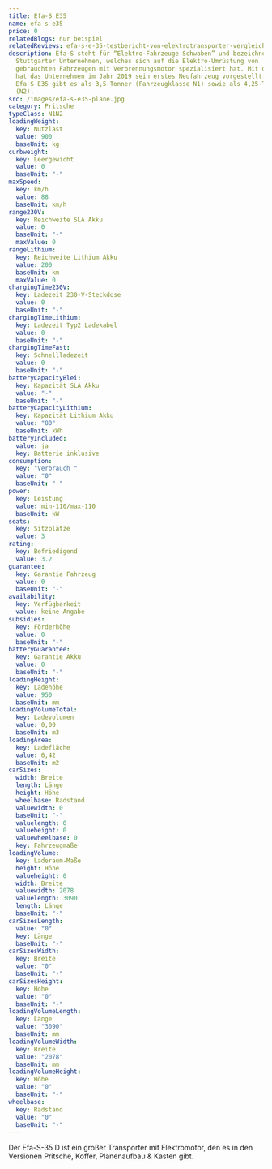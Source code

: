 ```yaml
---
title: Efa-S E35
name: efa-s-e35
price: 0
relatedBlogs: nur beispiel
relatedReviews: efa-s-e-35-testbericht-von-elektrotransporter-vergleich
description: Efa-S steht für “Elektro-Fahrzeuge Schwaben” und bezeichnet ein
  Stuttgarter Unternehmen, welches sich auf die Elektro-Umrüstung von
  gebrauchten Fahrzeugen mit Verbrennungsmotor spezialisiert hat. Mit dem E35
  hat das Unternehmen im Jahr 2019 sein erstes Neufahrzeug vorgestellt. Den
  Efa-S E35 gibt es als 3,5-Tonner (Fahrzeugklasse N1) sowie als 4,25-Tonner
  (N2).
src: /images/efa-s-e35-plane.jpg
category: Pritsche
typeClass: N1N2
loadingWeight:
  key: Nutzlast
  value: 900
  baseUnit: kg
curbweight:
  key: Leergewicht
  value: 0
  baseUnit: "-"
maxSpeed:
  key: km/h
  value: 88
  baseUnit: km/h
range230V:
  key: Reichweite SLA Akku
  value: 0
  baseUnit: "-"
  maxValue: 0
rangeLithium:
  key: Reichweite Lithium Akku
  value: 200
  baseUnit: km
  maxValue: 0
chargingTime230V:
  key: Ladezeit 230-V-Steckdose
  value: 0
  baseUnit: "-"
chargingTimeLithium:
  key: Ladezeit Typ2 Ladekabel
  value: 0
  baseUnit: "-"
chargingTimeFast:
  key: Schnellladezeit
  value: 0
  baseUnit: "-"
batteryCapacityBlei:
  key: Kapazität SLA Akku
  value: "-"
  baseUnit: "-"
batteryCapacityLithium:
  key: Kapazität Lithium Akku
  value: "80"
  baseUnit: kWh
batteryIncluded:
  value: ja
  key: Batterie inklusive
consumption:
  key: "Verbrauch "
  value: "0"
  baseUnit: "-"
power:
  key: Leistung
  value: min-110/max-110
  baseUnit: kW
seats:
  key: Sitzplätze
  value: 3
rating:
  key: Befriedigend
  value: 3.2
guarantee:
  key: Garantie Fahrzeug
  value: 0
  baseUnit: "-"
availability:
  key: Verfügbarkeit
  value: keine Angabe
subsidies:
  key: Förderhöhe
  value: 0
  baseUnit: "-"
batteryGuarantee:
  key: Garantie Akku
  value: 0
  baseUnit: "-"
loadingHeight:
  key: Ladehöhe
  value: 950
  baseUnit: mm
loadingVolumeTotal:
  key: Ladevolumen
  value: 0,00
  baseUnit: m3
loadingArea:
  key: Ladefläche
  value: 6,42
  baseUnit: m2
carSizes:
  width: Breite
  length: Länge
  height: Höhe
  wheelbase: Radstand
  valuewidth: 0
  baseUnit: "-"
  valuelength: 0
  valueheight: 0
  valuewheelbase: 0
  key: Fahrzeugmaße
loadingVolume:
  key: Laderaum-Maße
  height: Höhe
  valueheight: 0
  width: Breite
  valuewidth: 2078
  valuelength: 3090
  length: Länge
  baseUnit: "-"
carSizesLength:
  value: "0"
  key: Länge
  baseUnit: "-"
carSizesWidth:
  key: Breite
  value: "0"
  baseUnit: "-"
carSizesHeight:
  key: Höhe
  value: "0"
  baseUnit: "-"
loadingVolumeLength:
  key: Länge
  value: "3090"
  baseUnit: mm
loadingVolumeWidth:
  key: Breite
  value: "2078"
  baseUnit: mm
loadingVolumeHeight:
  key: Höhe
  value: "0"
  baseUnit: "-"
wheelbase:
  key: Radstand
  value: "0"
  baseUnit: "-"
---
```


Der Efa-S-35 D ist ein großer Transporter mit Elektromotor, den es in den Versionen Pritsche, Koffer, Planenaufbau & Kasten gibt.
